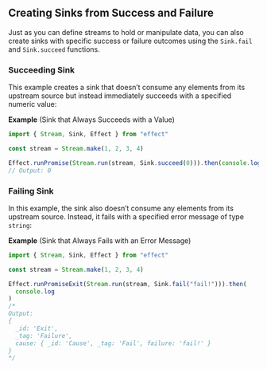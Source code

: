 ## Creating Sinks from Success and Failure

Just as you can define streams to hold or manipulate data, you can also create sinks with specific success or failure outcomes using the `Sink.fail` and `Sink.succeed` functions.

### Succeeding Sink

This example creates a sink that doesn’t consume any elements from its upstream source but instead immediately succeeds with a specified numeric value:

**Example** (Sink that Always Succeeds with a Value)

```ts twoslash
import { Stream, Sink, Effect } from "effect"

const stream = Stream.make(1, 2, 3, 4)

Effect.runPromise(Stream.run(stream, Sink.succeed(0))).then(console.log)
// Output: 0
```

### Failing Sink

In this example, the sink also doesn’t consume any elements from its upstream source. Instead, it fails with a specified error message of type `string`:

**Example** (Sink that Always Fails with an Error Message)

```ts twoslash
import { Stream, Sink, Effect } from "effect"

const stream = Stream.make(1, 2, 3, 4)

Effect.runPromiseExit(Stream.run(stream, Sink.fail("fail!"))).then(
  console.log
)
/*
Output:
{
  _id: 'Exit',
  _tag: 'Failure',
  cause: { _id: 'Cause', _tag: 'Fail', failure: 'fail!' }
}
*/
```
